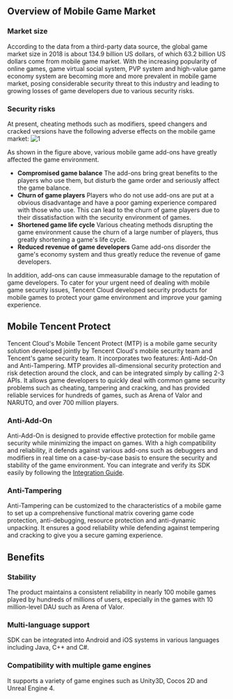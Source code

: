 [//]: # (chinagitpath:XXXXX)

## Overview of Mobile Game Market
### Market size
According to the data from a third-party data source, the global game market size in 2018 is about 134.9 billion US dollars, of which 63.2 billion US dollars come from mobile game market. With the increasing popularity of online games, game virtual social system, PVP system and high-value game economy system are becoming more and more prevalent in mobile game market, posing considerable security threat to this industry and leading to growing losses of game developers due to various security risks.

### Security risks
At present, cheating methods such as modifiers, speed changers and cracked versions have the following adverse effects on the mobile game market:
![1](https://main.qcloudimg.com/raw/e69879869b151d2c4eefbb60c096d292.png)

As shown in the figure above, various mobile game add-ons have greatly affected the game environment.
- **Compromised game balance**
The add-ons bring great benefits to the players who use them, but disturb the game order and seriously affect the game balance.
- **Churn of game players**
Players who do not use add-ons are put at a obvious disadvantage and have a poor gaming experience compared with those who use. This can lead to the churn of game players due to their dissatisfaction with the security environment of games.
- **Shortened game life cycle**
Various cheating methods disrupting the game environment cause the churn of a large number of players, thus greatly shortening a game's life cycle.
- **Reduced revenue of game developers**
Game add-ons disorder the game's economy system and thus greatly reduce the revenue of game developers.

In addition, add-ons can cause immeasurable damage to the reputation of game developers. To cater for your urgent need of dealing with mobile game security issues, Tencent Cloud developed security products for mobile games to protect your game environment and improve your gaming experience.

## Mobile Tencent Protect
Tencent Cloud's Mobile Tencent Protect (MTP) is a mobile game security solution developed jointly by Tencent Cloud's mobile security team and Tencent's game security team. It incorporates two features: Anti-Add-On and Anti-Tampering. MTP provides all-dimensional security protection and risk detection around the clock, and can be integrated simply by calling 2-3 APIs. It allows game developers to quickly deal with common game security problems such as cheating, tampering and cracking, and has provided reliable services for hundreds of games, such as Arena of Valor and NARUTO, and over 700 million players.

### Anti-Add-On
Anti-Add-On is designed to provide effective protection for mobile game security while minimizing the impact on games. With a high compatibility and reliability, it defends against various add-ons such as debuggers and modifiers in real time on a case-by-case basis to ensure the security and stability of the game environment. You can integrate and verify its SDK easily by following the [Integration Guide](https://cloud.tencent.com/document/product/654/14478).

### Anti-Tampering
Anti-Tampering can be customized to the characteristics of a mobile game to set up a comprehensive functional matrix covering game code protection, anti-debugging, resource protection and anti-dynamic unpacking. It ensures a good reliability while defending against tempering and cracking to give you a secure gaming experience.

## Benefits
### Stability
The product maintains a consistent reliability in nearly 100 mobile games played by hundreds of millions of users, especially in the games with 10 million-level DAU such as Arena of Valor.
### Multi-language support
SDK can be integrated into Android and iOS systems in various languages including Java, C++ and C#.
### Compatibility with multiple game engines
It supports a variety of game engines such as Unity3D, Cocos 2D and Unreal Engine 4.

